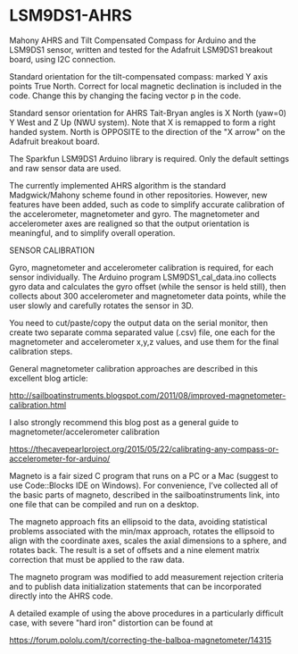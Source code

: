 # LSM9DS1-AHRS

Mahony AHRS and Tilt Compensated Compass for Arduino and the LSM9DS1 sensor, written and tested for the Adafruit LSM9DS1 breakout board, using I2C connection.

Standard orientation for the tilt-compensated compass: marked Y axis points True North.  Correct for local magnetic declination is included in the code. Change this by changing the facing vector p in the code.

Standard sensor orientation for AHRS Tait-Bryan angles is X North (yaw=0) Y West and Z Up (NWU system). Note that X is remapped to form a right handed system. North is OPPOSITE to the direction of the "X arrow" on the Adafruit breakout board.

The Sparkfun LSM9DS1 Arduino library is required. Only the default settings and raw sensor data are used.

The currently implemented AHRS algorithm is the standard Madgwick/Mahony scheme found in other repositories. However, new features have been added, such as code to simplify accurate calibration of the accelerometer, magnetometer and gyro. The magnetometer and accelerometer axes are realigned so that the output orientation is meaningful, and to simplify overall operation. 

SENSOR CALIBRATION

Gyro, magnetometer and accelerometer calibration is required, for each sensor individually. The Arduino program LSM9DS1_cal_data.ino collects gyro data and calculates the gyro offset (while the sensor is held still), then collects about 300 accelerometer and magnetometer data points, while the user slowly and carefully rotates the sensor in 3D.

You need to cut/paste/copy the output data on the serial monitor, then create two separate comma separated value (.csv) file, one each for the magnetometer and accelerometer x,y,z values, and use them for the final calibration steps.

General magnetometer calibration approaches are described in this excellent blog article: 

http://sailboatinstruments.blogspot.com/2011/08/improved-magnetometer-calibration.html

I also strongly recommend this blog post as a general guide to magnetometer/accelerometer calibration

https://thecavepearlproject.org/2015/05/22/calibrating-any-compass-or-accelerometer-for-arduino/

Magneto is a fair sized C program that runs on a PC or a Mac (suggest to use Code::Blocks IDE on Windows). For convenience, I’ve collected all of the basic parts of magneto, described in the sailboatinstruments link, into one file that can be compiled and run on a desktop.

The magneto approach fits an ellipsoid to the data, avoiding statistical problems associated with the min/max approach, rotates the ellipsoid to align with the coordinate axes, scales the axial dimensions to a sphere, and rotates back. The result is a set of offsets and a nine element matrix correction that must be applied to the raw data.

The magneto program was modified to add measurement rejection criteria and to publish data initialization statements that can be incorporated directly into the AHRS code. 

A detailed example of using the above procedures in a particularly difficult case, with severe "hard iron" distortion can be found at 

https://forum.pololu.com/t/correcting-the-balboa-magnetometer/14315
